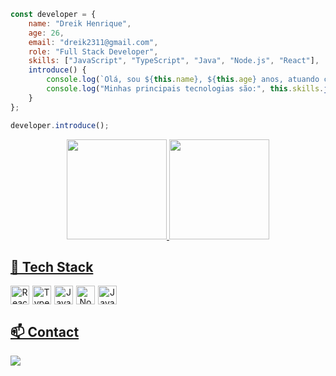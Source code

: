 ```javascript
const developer = {
    name: "Dreik Henrique",
    age: 26,
    email: "dreik2311@gmail.com",
    role: "Full Stack Developer",
    skills: ["JavaScript", "TypeScript", "Java", "Node.js", "React"],
    introduce() {
        console.log(`Olá, sou ${this.name}, ${this.age} anos, atuando como ${this.role}.`);
        console.log("Minhas principais tecnologias são:", this.skills.join(", "));
    }
};

developer.introduce();
```


<div align="center">
  <a href="https://github.com/dreeeik">
  <img height="160em" src="https://github-readme-stats.vercel.app/api?username=dreeeik&show_icons=true&theme=dracula&include_all_commits=true&count_private=true"/>
  <img height="160em" src="https://github-readme-stats.vercel.app/api/top-langs/?username=dreeeik&layout=compact&langs_count=10&theme=dracula"/>
</div>
  
## 🚀 Tech Stack
<div align="center" style="display: flex; gap: 5px;">
  <img alt="React" height="30" src="https://img.shields.io/badge/React-20232A?style=for-the-badge&logo=react&logoColor=61DAFB">
  <img alt="TypeScript" height="30" src="https://img.shields.io/badge/TypeScript-007ACC?style=for-the-badge&logo=typescript&logoColor=white">
  <img alt="JavaScript" height="30" src="https://img.shields.io/badge/JavaScript-F7DF1E?style=for-the-badge&logo=javascript&logoColor=black">
  <img alt="Node.js" height="30" src="https://img.shields.io/badge/Node.js-43853D?style=for-the-badge&logo=node.js&logoColor=white">
  <img alt="Java" height="30" src="https://img.shields.io/badge/Java-ED8B00?style=for-the-badge&logo=java&logoColor=white">
</div>

## 📫 Contact
<a href="https://www.linkedin.com/in/dreeeik" target="_blank">
  <img src="https://img.shields.io/badge/-LinkedIn-%230077B5?style=for-the-badge&logo=linkedin&logoColor=white" target="_blank">
</a>

